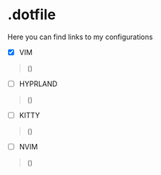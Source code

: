 # **.dotfile**
Here you can find links to my configurations


- [X] VIM
> ()
- [ ] HYPRLAND
> ()
- [ ] KITTY
> ()
- [ ] NVIM
> ()

